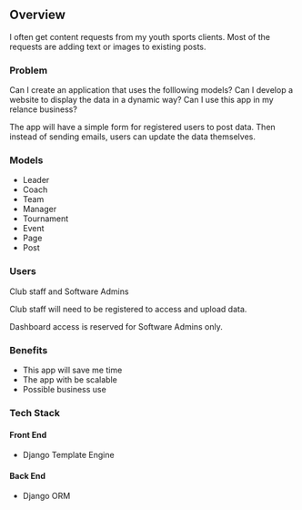 ## Overview

I often get content requests from my youth sports clients. Most of the requests are adding text or images to existing posts.

### Problem

Can I create an application that uses the folllowing models?
Can I develop a website to display the data in a dynamic way?
Can I use this app in my relance business?

The app will have a simple form for registered users to post data. Then instead of sending emails, users can update the data themselves.

### Models

- Leader
- Coach
- Team
- Manager
- Tournament
- Event
- Page
- Post

### Users

Club staff and Software Admins

Club staff will need to be registered to access and upload data.

Dashboard access is reserved for Software Admins only.

### Benefits

- This app will save me time
- The app with be scalable
- Possible business use

### Tech Stack

#### Front End

- Django Template Engine

#### Back End

- Django ORM

